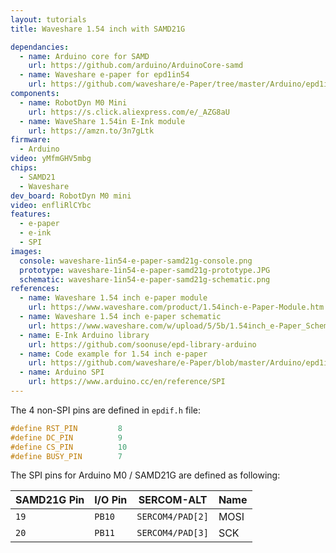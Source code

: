 ```yaml
---
layout: tutorials
title: Waveshare 1.54 inch with SAMD21G

dependancies:
  - name: Arduino core for SAMD
    url: https://github.com/arduino/ArduinoCore-samd
  - name: Waveshare e-paper for epd1in54
    url: https://github.com/waveshare/e-Paper/tree/master/Arduino/epd1in54
components:
  - name: RobotDyn M0 Mini
    url: https://s.click.aliexpress.com/e/_AZG8aU
  - name: WaveShare 1.54in E-Ink module
    url: https://amzn.to/3n7gLtk
firmware:
  - Arduino
video: yMfmGHV5mbg
chips:
  - SAMD21
  - Waveshare
dev_board: RobotDyn M0 mini
video: enfliRlCYbc
features:
  - e-paper
  - e-ink
  - SPI
images:
  console: waveshare-1in54-e-paper-samd21g-console.png
  prototype: waveshare-1in54-e-paper-samd21g-prototype.JPG
  schematic: waveshare-1in54-e-paper-samd21g-schematic.png
references:
  - name: Waveshare 1.54 inch e-paper module
    url: https://www.waveshare.com/product/1.54inch-e-Paper-Module.htm
  - name: Waveshare 1.54 inch e-paper schematic
    url: https://www.waveshare.com/w/upload/5/5b/1.54inch_e-Paper_Schematic.pdf
  - name: E-Ink Arduino library
    url: https://github.com/soonuse/epd-library-arduino
  - name: Code example for 1.54 inch e-paper
    url: https://github.com/waveshare/e-Paper/blob/master/Arduino/epd1in54/epd1in54.ino
  - name: Arduino SPI
    url: https://www.arduino.cc/en/reference/SPI
---
```


The 4 non-SPI pins are defined in `epdif.h` file:

```c
#define RST_PIN         8
#define DC_PIN          9
#define CS_PIN          10
#define BUSY_PIN        7
```

The SPI pins for Arduino M0 / SAMD21G are defined as following:

| SAMD21G Pin | I/O Pin | SERCOM-ALT | Name |
| ------ | ------ | ------ | ------ |
| `19` | `PB10` | `SERCOM4/PAD[2]` | MOSI |
| `20` | `PB11` | `SERCOM4/PAD[3]` | SCK |

<img src="{{ site.url }}/assets/images/tutorials/lora-duplex-samd21g-pin-mux.png" alt="">

